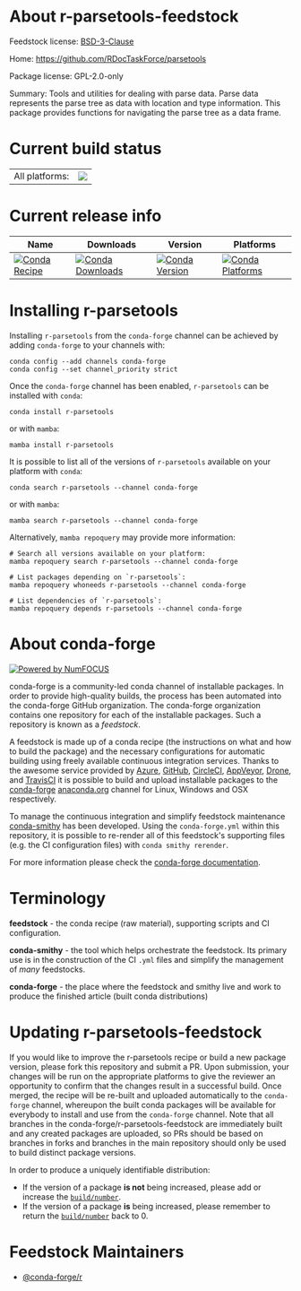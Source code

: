 About r-parsetools-feedstock
============================

Feedstock license: [BSD-3-Clause](https://github.com/conda-forge/r-parsetools-feedstock/blob/main/LICENSE.txt)

Home: https://github.com/RDocTaskForce/parsetools

Package license: GPL-2.0-only

Summary: Tools and utilities for dealing with parse data. Parse data represents the parse tree as data with location and type information.  This package provides functions for navigating the parse tree as a data frame.

Current build status
====================


<table><tr><td>All platforms:</td>
    <td>
      <a href="https://dev.azure.com/conda-forge/feedstock-builds/_build/latest?definitionId=9763&branchName=main">
        <img src="https://dev.azure.com/conda-forge/feedstock-builds/_apis/build/status/r-parsetools-feedstock?branchName=main">
      </a>
    </td>
  </tr>
</table>

Current release info
====================

| Name | Downloads | Version | Platforms |
| --- | --- | --- | --- |
| [![Conda Recipe](https://img.shields.io/badge/recipe-r--parsetools-green.svg)](https://anaconda.org/conda-forge/r-parsetools) | [![Conda Downloads](https://img.shields.io/conda/dn/conda-forge/r-parsetools.svg)](https://anaconda.org/conda-forge/r-parsetools) | [![Conda Version](https://img.shields.io/conda/vn/conda-forge/r-parsetools.svg)](https://anaconda.org/conda-forge/r-parsetools) | [![Conda Platforms](https://img.shields.io/conda/pn/conda-forge/r-parsetools.svg)](https://anaconda.org/conda-forge/r-parsetools) |

Installing r-parsetools
=======================

Installing `r-parsetools` from the `conda-forge` channel can be achieved by adding `conda-forge` to your channels with:

```
conda config --add channels conda-forge
conda config --set channel_priority strict
```

Once the `conda-forge` channel has been enabled, `r-parsetools` can be installed with `conda`:

```
conda install r-parsetools
```

or with `mamba`:

```
mamba install r-parsetools
```

It is possible to list all of the versions of `r-parsetools` available on your platform with `conda`:

```
conda search r-parsetools --channel conda-forge
```

or with `mamba`:

```
mamba search r-parsetools --channel conda-forge
```

Alternatively, `mamba repoquery` may provide more information:

```
# Search all versions available on your platform:
mamba repoquery search r-parsetools --channel conda-forge

# List packages depending on `r-parsetools`:
mamba repoquery whoneeds r-parsetools --channel conda-forge

# List dependencies of `r-parsetools`:
mamba repoquery depends r-parsetools --channel conda-forge
```


About conda-forge
=================

[![Powered by
NumFOCUS](https://img.shields.io/badge/powered%20by-NumFOCUS-orange.svg?style=flat&colorA=E1523D&colorB=007D8A)](https://numfocus.org)

conda-forge is a community-led conda channel of installable packages.
In order to provide high-quality builds, the process has been automated into the
conda-forge GitHub organization. The conda-forge organization contains one repository
for each of the installable packages. Such a repository is known as a *feedstock*.

A feedstock is made up of a conda recipe (the instructions on what and how to build
the package) and the necessary configurations for automatic building using freely
available continuous integration services. Thanks to the awesome service provided by
[Azure](https://azure.microsoft.com/en-us/services/devops/), [GitHub](https://github.com/),
[CircleCI](https://circleci.com/), [AppVeyor](https://www.appveyor.com/),
[Drone](https://cloud.drone.io/welcome), and [TravisCI](https://travis-ci.com/)
it is possible to build and upload installable packages to the
[conda-forge](https://anaconda.org/conda-forge) [anaconda.org](https://anaconda.org/)
channel for Linux, Windows and OSX respectively.

To manage the continuous integration and simplify feedstock maintenance
[conda-smithy](https://github.com/conda-forge/conda-smithy) has been developed.
Using the ``conda-forge.yml`` within this repository, it is possible to re-render all of
this feedstock's supporting files (e.g. the CI configuration files) with ``conda smithy rerender``.

For more information please check the [conda-forge documentation](https://conda-forge.org/docs/).

Terminology
===========

**feedstock** - the conda recipe (raw material), supporting scripts and CI configuration.

**conda-smithy** - the tool which helps orchestrate the feedstock.
                   Its primary use is in the construction of the CI ``.yml`` files
                   and simplify the management of *many* feedstocks.

**conda-forge** - the place where the feedstock and smithy live and work to
                  produce the finished article (built conda distributions)


Updating r-parsetools-feedstock
===============================

If you would like to improve the r-parsetools recipe or build a new
package version, please fork this repository and submit a PR. Upon submission,
your changes will be run on the appropriate platforms to give the reviewer an
opportunity to confirm that the changes result in a successful build. Once
merged, the recipe will be re-built and uploaded automatically to the
`conda-forge` channel, whereupon the built conda packages will be available for
everybody to install and use from the `conda-forge` channel.
Note that all branches in the conda-forge/r-parsetools-feedstock are
immediately built and any created packages are uploaded, so PRs should be based
on branches in forks and branches in the main repository should only be used to
build distinct package versions.

In order to produce a uniquely identifiable distribution:
 * If the version of a package **is not** being increased, please add or increase
   the [``build/number``](https://docs.conda.io/projects/conda-build/en/latest/resources/define-metadata.html#build-number-and-string).
 * If the version of a package **is** being increased, please remember to return
   the [``build/number``](https://docs.conda.io/projects/conda-build/en/latest/resources/define-metadata.html#build-number-and-string)
   back to 0.

Feedstock Maintainers
=====================

* [@conda-forge/r](https://github.com/conda-forge/r/)

